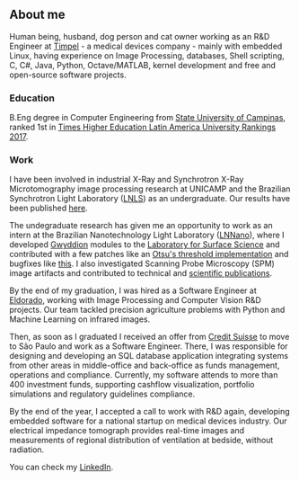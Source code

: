 ## About me

Human being, husband, dog person and cat owner working as an R&D Engineer at [Timpel](http://www.timpelmedical.com) - a medical devices company - mainly with embedded Linux, having experience on Image Processing, databases, Shell scripting, C, C#, Java, Python, Octave/MATLAB, kernel development and free and open-source software projects.

### Education

B.Eng degree in Computer Engineering from [State University of Campinas](http://www.unicamp.br/unicamp/english), ranked 1st in [Times Higher Education Latin America University Rankings 2017](https://www.timeshighereducation.com/world-university-rankings/2017/latin-america-university-rankings).

### Work

I have been involved in industrial X-Ray and Synchrotron X-Ray Microtomography image processing research at UNICAMP and the Brazilian Synchrotron Light Laboratory ([LNLS](http://www.lnls.cnpem.br)) as an undergraduate. Our results have been published [here](https://doi.org/10.1186/s13068-015-0229-8).

The undegraduate research has given me an opportunity to work as an intern at the Brazilian Nanotechnology Light Laboratory ([LNNano](http://lnnano.cnpem.br)), where I developed [Gwyddion](htt://www.gwyddion.net) modules to the [Laboratory for Surface Science](http://lnnano.cnpem.br/laboratories/lcs) and contributed with a few patches like an [Otsu's threshold implementation](https://sourceforge.net/p/gwyddion/code/15479) and bugfixes like [this](https://sourceforge.net/p/gwyddion/code/16000). I also investigated Scanning Probe Microscopy (SPM) image artifacts and contributed to technical and [scientific publications](https://doi.org/10.1088/0957-4484/25/45/455603).

By the end of my graduation, I was hired as a Software Engineer at [Eldorado](http://www.eldorado.org.br/eldorado/?lang=en), working with Image Processing and Computer Vision R&D projects. Our team tackled precision agriculture problems with Python and Machine Learning on infrared images.

Then, as soon as I graduated I received an offer from [Credit Suisse](https://br.credit-suisse.com/site/index.seam) to move to São Paulo and work as a Software Engineer. There, I was responsible for designing and developing an SQL database application integrating systems from other areas in middle-office and back-office as funds management, operations and compliance. Currently, my software attends to more than 400 investment funds, supporting cashflow visualization, portfolio simulations and regulatory guidelines compliance.

By the end of the year, I accepted a call to work with R&D again, developing embedded software for a national startup on medical devices industry. Our electrical impedance tomograph provides real-time images and measurements of regional distribution of ventilation at bedside, without radiation.

You can check my [LinkedIn](https://www.linkedin.com/in/barboza/en).
